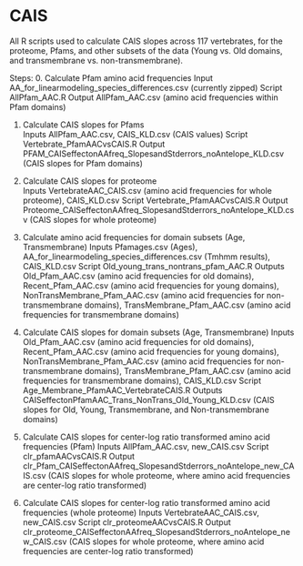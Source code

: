 # CAIS

All R scripts used to calculate CAIS slopes across 117 vertebrates, for the proteome, Pfams, and other subsets of the data (Young vs. Old domains, and transmembrane vs. non-transmembrane). 

Steps:
0. Calculate Pfam amino acid frequencies
	Input	AA_for_linearmodeling_species_differences.csv (currently zipped)
	Script	AllPfam_AAC.R 
	Output	AllPfam_AAC.csv (amino acid frequencies within Pfam domains)

1. Calculate CAIS slopes for Pfams	
	Inputs	AllPfam_AAC.csv, CAIS_KLD.csv (CAIS values)
	Script	Vertebrate_PfamAACvsCAIS.R
	Output	PFAM_CAISeffectonAAfreq_SlopesandStderrors_noAntelope_KLD.csv (CAIS slopes for Pfam domains)

2. Calculate CAIS slopes for proteome	
	Inputs	VertebrateAAC_CAIS.csv (amino acid frequencies for whole proteome), CAIS_KLD.csv
	Script	Vertebrate_PfamAACvsCAIS.R
	Output	Proteome_CAISeffectonAAfreq_SlopesandStderrors_noAntelope_KLD.csv (CAIS slopes for whole proteome)

3. Calculate amino acid frequencies for domain subsets (Age, Transmembrane)	
	Inputs	Pfamages.csv (Ages), AA_for_linearmodeling_species_differences.csv (Tmhmm results), CAIS_KLD.csv
	Script	Old_young_trans_nontrans_pfam_AAC.R
	Outputs	Old_Pfam_AAC.csv (amino acid frequencies for old domains), Recent_Pfam_AAC.csv (amino acid frequencies for young domains), NonTransMembrane_Pfam_AAC.csv (amino acid frequencies for non-transmembrane domains), TransMembrane_Pfam_AAC.csv (amino acid frequencies for transmembrane domains)

4. Calculate CAIS slopes for domain subsets (Age, Transmembrane)
	Inputs	Old_Pfam_AAC.csv (amino acid frequencies for old domains), Recent_Pfam_AAC.csv (amino acid frequencies for young domains), NonTransMembrane_Pfam_AAC.csv (amino acid frequencies for non-transmembrane domains), TransMembrane_Pfam_AAC.csv (amino acid frequencies for transmembrane domains), CAIS_KLD.csv
	Script	Age_Membrane_PfamAAC_VertebrateCAIS.R
	Outputs	CAISeffectonPfamAAC_Trans_NonTrans_Old_Young_KLD.csv (CAIS slopes for Old, Young, Transmembrane, and Non-transmembrane domains)

5. Calculate CAIS slopes for center-log ratio transformed amino acid frequencies (Pfam)
	Inputs	AllPfam_AAC.csv, new_CAIS.csv
	Script	clr_pfamAACvsCAIS.R
	Output	clr_Pfam_CAISeffectonAAfreq_SlopesandStderrors_noAntelope_new_CAIS.csv (CAIS slopes for whole proteome, where amino acid frequencies are center-log ratio transformed)

6. Calculate CAIS slopes for center-log ratio transformed amino acid frequencies (whole proteome)
	Inputs	VertebrateAAC_CAIS.csv, new_CAIS.csv
	Script	clr_proteomeAACvsCAIS.R
	Output	clr_proteome_CAISeffectonAAfreq_SlopesandStderrors_noAntelope_new_CAIS.csv (CAIS slopes for whole proteome, where amino acid frequencies are center-log ratio transformed)